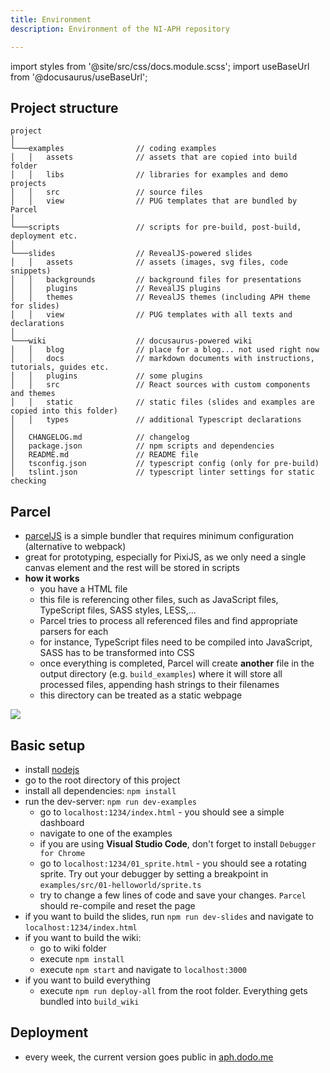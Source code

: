 ```yaml
---
title: Environment
description: Environment of the NI-APH repository

---
```


import styles from '@site/src/css/docs.module.scss';
import useBaseUrl from '@docusaurus/useBaseUrl';

## Project structure

```
project
│
└───examples                // coding examples
│   │   assets              // assets that are copied into build folder
│   │   libs                // libraries for examples and demo projects
│   │   src                 // source files
│   │   view                // PUG templates that are bundled by Parcel
│   
└───scripts                 // scripts for pre-build, post-build, deployment etc.
│
└───slides                  // RevealJS-powered slides
│   │   assets              // assets (images, svg files, code snippets)
│   │   backgrounds         // background files for presentations
│   │   plugins             // RevealJS plugins
│   │   themes              // RevealJS themes (including APH theme for slides)
│   │   view                // PUG templates with all texts and declarations
│
└───wiki                    // docusaurus-powered wiki
│   │   blog                // place for a blog... not used right now
│   │   docs                // markdown documents with instructions, tutorials, guides etc.
│   │   plugins             // some plugins
│   │   src                 // React sources with custom components and themes
│   │   static              // static files (slides and examples are copied into this folder) 
│   │   types               // additional Typescript declarations
│
│   CHANGELOG.md            // changelog
│   package.json            // npm scripts and dependencies
│   README.md               // README file
│   tsconfig.json           // typescript config (only for pre-build)
│   tslint.json             // typescript linter settings for static checking
```

## Parcel
- [parcelJS](https://parceljs.org/) is a simple bundler that requires minimum configuration (alternative to webpack)
- great for prototyping, especially for PixiJS, as we only need a single canvas element and the rest will be stored in scripts
- **how it works**
  - you have a HTML file
  - this file is referencing other files, such as JavaScript files, TypeScript files, SASS styles, LESS,...
  - Parcel tries to process all referenced files and find appropriate parsers for each
  - for instance, TypeScript files need to be compiled into JavaScript, SASS has to be transformed into CSS
  - once everything is completed, Parcel will create **another** file in the output directory (e.g. `build_examples`) where it will store all processed files, appending hash strings to their filenames
  - this directory can be treated as a static webpage

<div className={styles.figure}>
    <img src={useBaseUrl('img/docs/environment.svg')} />
</div>

## Basic setup

- install [nodejs](https://nodejs.org/en/download/)
- go to the root directory of this project
- install all dependencies: `npm install`
- run the dev-server: `npm run dev-examples`
  - go to `localhost:1234/index.html` - you should see a simple dashboard
  - navigate to one of the examples
  - if you are using **Visual Studio Code**, don't forget to install `Debugger for Chrome`
  - go to `localhost:1234/01_sprite.html` - you should see a rotating sprite. Try out your debugger by setting a breakpoint in `examples/src/01-helloworld/sprite.ts`
  - try to change a few lines of code and save your changes. `Parcel` should re-compile and reset the page
- if you want to build the slides, run `npm run dev-slides` and navigate to `localhost:1234/index.html`
- if you want to build the wiki:
  - go to wiki folder
  - execute `npm install`
  - execute `npm start` and navigate to `localhost:3000`
- if you want to build everything
  - execute `npm run deploy-all` from the root folder. Everything gets bundled into `build_wiki` 


## Deployment

- every week, the current version goes public in [aph.dodo.me](https://aph.dodo.me)

